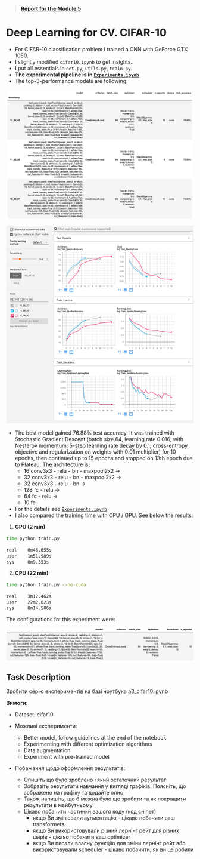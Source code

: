 > **[Report for the Module 5](./assets/dlcv2019_Yaroslava_Lochman_report.pdf)**

# Deep Learning for CV. CIFAR-10

- For CIFAR-10 classification problem I trained a CNN with GeForce GTX 1080.
- I slightly modified `cifar10.ipynb` to get insights.
- I put all essentials in `net.py`, `utils.py`, `train.py`.
- **The experimental pipeline is in [`Experiments.ipynb`](./Experiments.ipynb)**
- The top-3-performance models are following:

![Top-3 Configs](assets/top-3_configs.png?raw=true "Top-3 Configs")

![Top-3 TB](assets/top-3_tb.png?raw=true "Top-3 TB")

- The best model gained 76.88% test accuracy. It was trained with Stochastic Gradient Descent (batch size 64, learning rate 0.016, with Nesterov momentum; 5-step learning rate decay by 0.1; cross-entropy objective and regularization on weights with 0.01 multiplier) for 10 epochs, then continued up to 15 epochs and stopped on 13th epoch due to Plateau. The architecture is:
    * 16 conv3x3 - relu - bn - maxpool2x2 ->
    * 32 conv3x3 - relu - bn - maxpool2x2 ->
    * 32 conv3x3 - relu - bn ->
    * 128 fc - relu ->
    * 64 fc - relu ->
    * 10 fc
- For the details see [`Experiments.ipynb`](./Experiments.ipynb)
- I also compared the training time with CPU / GPU. See below the results:
1. **GPU (2 min)**
```bash
time python train.py
```
```
real    0m46.655s
user    1m51.989s
sys     0m9.353s
```

2. **CPU (22 min)**
```bash
time python train.py --no-cuda
```
```
real    3m12.462s
user    22m2.023s
sys     0m14.506s
```
The configurations fot this experiment were:

![GPU/CPU Configs](assets/gpu_cpu_configs.png?raw=true "GPU/CPU Configs")

## Task Description

Зробити серiю експериментiв на базi ноутбука [a3_cifar10.ipynb](https://github.com/lyubonko/ucu2019/blob/master/assignments/a3_cifar10.ipynb)

**Вимоги**:

* Dataset: cifar10 
* Можливi експерименти:

    - Better model, follow guidelines at the end of the notebook
    - Experimenting with different optimization algorithms
    - Data augmentation
    - Experiment with pre-trained model

* Побажання щодо оформлення результатiв:
    - Опишiть що було зроблено i який остаточний результат
    - Зобразiть результати навчання у виглядi графiкiв. Пояснiть, що зображено на графiку та додайте опис
    - Також напишiть, що б можна було ще зробити та як покращити результати в майбутньому
    - Цiкаво побачити частинки вашого коду (код снiпет)
        * якщо Ви змiнювали аугментацiю - цiкаво побачити ваш transformers
        * якщо Ви використовували рiзний лернiнг рейт для рiзних шарiв - цiкаво побачити ваш optimizer
        * якщо Ви писали власну функцiю для змiни лернiнг рейт або використовували scheduler - цiкаво побачити, як ви це робили